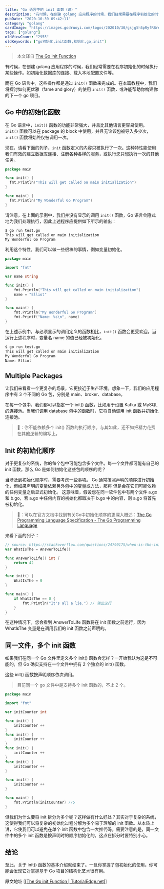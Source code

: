 ```yaml
---
title: "Go 语言中的 init 函数（译）"
description: "有时候，在创建 golang 应用程序的时候，我们经常需要在程序初始化的时候执行某些操作。如初始化数据库的连接、载入本地配置文件等。"
pubDate: "2020-10-30 09:42:11"
category: "golang"
cardImage: "https://images.godruoyi.com/logos/202010/30/gsjg5h5pRyfRBreK7ED4eO8lls2AlWq9V2oEdBKx.png"
tags: ["golang"]
oldViewCount: "2955"
oldKeywords: ["go初始化,init函数,初始化,go,init"]
---
```


> 本文译自 [The Go init Function](https://tutorialedge.net/golang/the-go-init-function/)
> 

有时候，在创建 golang 应用程序的时候，我们经常需要在程序初始化的时候执行某些操作。如初始化数据库的连接、载入本地配置文件等。

而在 Go 语言中，这些操作都是通过  `init()` 函数来完成的。在本篇教程中，我们将探讨如何更优雅（fame and glory）的使用 `init()` 函数，或许能帮助你构建你的下一个 go 项目。

## Go 中的初始化函数

在 Go 语言中，`init()` 函数的功能非常强大，并且比其他语言更容易使用。`init()` 函数可以在 package 的 block 中使用，并且无论该包被导入多少次，`init()` 函数将始终仅被调用一次。

现在，请看下面的列子，`init`  函数定义的内容只被执行了一次。这种特性能使用我们有效的建立数据库连接、注册各种各样的服务，或执行您只想执行一次的其他任务。

```go
package main

func init() {
  fmt.Println("This will get called on main initialization")
}

func main() {
  fmt.Println("My Wonderful Go Program")
}
```

请注意，在上面的示例中，我们并没有显示的调用 `init()` 函数，Go 语言会隐式地为我们处理执行，因此上述程序应提供如下所示的输出：

```bash
$ go run test.go
This will get called on main initialization
My Wonderful Go Program
```

利用这个特性，我们可以做一些很棒的事情，例如变量初始化。

```go
package main

import "fmt"

var name string

func init() {
    fmt.Println("This will get called on main initialization")
    name = "Elliot"
}

func main() {
    fmt.Println("My Wonderful Go Program")
    fmt.Printf("Name: %s\n", name)
}
```

在上述示例中，与必须显示的调用定义的函数相比，`init()` 函数会更受欢迎。当运行上述程序时，变量名 name 的值已经被初始化。

```bash
$ go run test.go
This will get called on main initialization
My Wonderful Go Program
Name: Elliot
```

## Multiple Packages
让我们来看看一个更复杂的场景，它更接近于生产环境。想象一下，我们的应用程序中有 3 个不同的 Go 包，分别是 main、broker、database。

在每一个包中，我们都可以指定一个 init() 函数，比如用于设置 Kafka 或 MySQL 的连接池。当我们调用 database 包中的函数时，它将自动调用 init 函数并初始化连接池。

> 🐜：你不能依赖多个 init() 函数的执行顺序。与其如此，还不如把精力花费在其他逻辑的编写上。  

## Init 的初始化顺序

对于更复杂的系统，你的每个包中可能包含多个文件。每一个文件都可能有自己的 init 函数。那么 Go 是如何初始化这些包的顺序的呢？

当涉及到初始化顺序时，需要考虑一些事项。 Go 通常按照声明的顺序进行初始化，但如果声明的变量依赖另外包中的变量或方法，那将
但是会在它们可能依赖的任何变量之后显式初始化。 这意味着，假设您在同一软件包中有两个文件 a.go 和 b.go，若 a.go 中任何内容的初始化都取决于 b.go 中的内容，则 a.go 将首先被初始化。

> 🐜：可以在官方文档中找到有关Go中初始化顺序的更深入概述：[The Go Programming Language Specification - The Go Programming Language](https://golang.org/ref/spec#Package_initialization)  

来看下面的列子：

```go
// source: https://stackoverflow.com/questions/24790175/when-is-the-init-function-run
var WhatIsThe = AnswerToLife()

func AnswerToLife() int {
    return 42
}

func init() {
    WhatIsThe = 0
}

func main() {
    if WhatIsThe == 0 {
        fmt.Println("It's all a lie.") // 输出这行
    }
}
```

在这种情况下，您会看到 AnswerToLife 函数将在 init 函数之前运行，因为 WhatIsThe 变量是在调用我们的 init 函数之前声明的。

## 同一文件，多个 init 函数

如果我们在同一个 Go 文件里定义多个 init() 函数会怎样？一开始我认为这是不可能的，但 Go 确实支持在一个文件中拥有 2 个独立的 init() 函数。

这些 init() 函数按声明顺序依次调用。

> 目前同一个 go 文件中是支持多个 init 函数的，不止 2 个。  

```go
package main

import "fmt"

var initCounter int

func init() {
    initCounter ++
}
func init() {
    initCounter ++
}
func init() {
    initCounter ++
}
func init() {
    initCounter ++
}

func init() {
    initCounter ++
}

func main() {
    fmt.Println(initCounter) //5
}
```

但我们为什么要将 init 拆分为多个呢？这样做有什么好处？其实对于复杂的系统，这使得我们可以将复杂的初始化过程分解为多个易于理解的 init 函数。从本质上讲，它使我们可以避免在单个 init 函数中包含一大推代码。需要注意的是，同一文件中的多个 init 函数是按声明时的顺序初始化的，这点在拆分时要特别小心。

## 结论

至此，关于 init() 函数的基本介绍就结束了。一旦你掌握了包初始化的使用，你可能会发现它对掌握基于 Go 项目的结构化艺术很有用。

原文地址 [[[The Go init Function | TutorialEdge.net](https://tutorialedge.net/golang/the-go-init-function/#conclusion)]]
